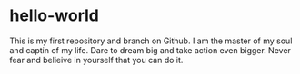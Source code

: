# hello-world
This is my first repository and branch on Github.
I am the master of my soul and captin of my life.
Dare to dream big and take action even bigger.
Never fear and belieive in yourself that you can do it.

